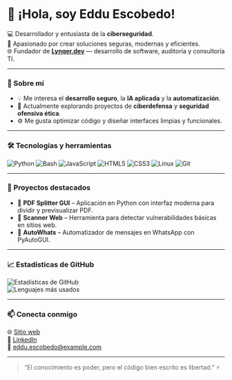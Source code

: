 # 👋 ¡Hola, soy Eddu Escobedo!

💻 Desarrollador y entusiasta de la **ciberseguridad**.  
🚀 Apasionado por crear soluciones seguras, modernas y eficientes.  
🌐 Fundador de **[Lynqer.dev](https://lynqer.dev)** — desarrollo de software, auditoría y consultoría TI.  

---

### 🧠 Sobre mí
- 💡 Me interesa el **desarrollo seguro**, la **IA aplicada** y la **automatización**.  
- 🔐 Actualmente explorando proyectos de **ciberdefensa** y **seguridad ofensiva ética**.  
- ⚙️ Me gusta optimizar código y diseñar interfaces limpias y funcionales.  

---

### 🛠️ Tecnologías y herramientas
![Python](https://img.shields.io/badge/Python-3776AB?style=for-the-badge&logo=python&logoColor=white)
![Bash](https://img.shields.io/badge/Bash-121011?style=for-the-badge&logo=gnu-bash&logoColor=white)
![JavaScript](https://img.shields.io/badge/JavaScript-F7DF1E?style=for-the-badge&logo=javascript&logoColor=black)
![HTML5](https://img.shields.io/badge/HTML5-E34F26?style=for-the-badge&logo=html5&logoColor=white)
![CSS3](https://img.shields.io/badge/CSS3-1572B6?style=for-the-badge&logo=css3&logoColor=white)
![Linux](https://img.shields.io/badge/Linux-FCC624?style=for-the-badge&logo=linux&logoColor=black)
![Git](https://img.shields.io/badge/Git-F05033?style=for-the-badge&logo=git&logoColor=white)

---

### 📂 Proyectos destacados
- 🧩 **PDF Splitter GUI** – Aplicación en Python con interfaz moderna para dividir y previsualizar PDF.  
- 🔎 **Scanner Web** – Herramienta para detectar vulnerabilidades básicas en sitios web.  
- 💬 **AutoWhats** – Automatizador de mensajes en WhatsApp con PyAutoGUI.  

---

### 📈 Estadísticas de GitHub
![Estadísticas de GitHub](https://github-readme-stats.vercel.app/api?username=edduescobedo&show_icons=true&theme=tokyonight)  
![Lenguajes más usados](https://github-readme-stats.vercel.app/api/top-langs/?username=edduescobedo&layout=compact&theme=tokyonight)

---

### 📫 Conecta conmigo
🌐 [Sitio web](https://lynqer.dev)  
💼 [LinkedIn](https://linkedin.com/in/tuusuario)  
📧 eddu.escobedo@example.com  

---

> “El conocimiento es poder, pero el código bien escrito es libertad.” ⚡

